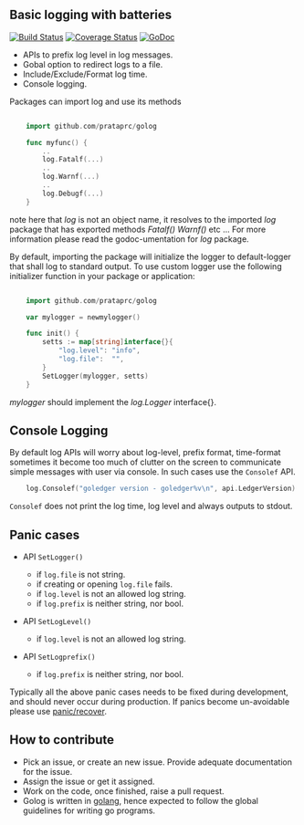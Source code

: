 Basic logging with batteries
----------------------------

[![Build Status](https://travis-ci.org/prataprc/golog.png)](https://travis-ci.org/prataprc/golog)
[![Coverage Status](https://coveralls.io/repos/prataprc/golog/badge.png?branch=master&service=github)](https://coveralls.io/github/prataprc/golog?branch=master)
[![GoDoc](https://godoc.org/github.com/prataprc/golog?status.png)](https://godoc.org/github.com/prataprc/golog)

* APIs to prefix log level in log messages.
* Gobal option to redirect logs to a file.
* Include/Exclude/Format log time.
* Console logging.

Packages can import log and use its methods

```go

    import github.com/prataprc/golog

    func myfunc() {
        ..
        log.Fatalf(...)
        ..
        log.Warnf(...)
        ..
        log.Debugf(...)
    }
```

note here that *log* is not an object name, it resolves to the imported *log*
package that has exported methods *Fatalf()* *Warnf()* etc ... For more
information please read the godoc-umentation for *log* package.

By default, importing the package will initialize the logger to
default-logger that shall log to standard output. To use custom logger
use the following initializer function in your package or application:

```go

    import github.com/prataprc/golog

    var mylogger = newmylogger()

    func init() {
        setts := map[string]interface{}{
            "log.level": "info",
            "log.file":  "",
        }
        SetLogger(mylogger, setts)
    }
```

*mylogger* should implement the *log.Logger* interface{}.

Console Logging
---------------

By default log APIs will worry about log-level, prefix format, time-format
sometimes it become too much of clutter on the screen to communicate simple
messages with user via console. In such cases use the ``Consolef`` API.

```go
    log.Consolef("goledger version - goledger%v\n", api.LedgerVersion)
```

``Consolef`` does not print the log time, log level and always outputs to
stdout.

Panic cases
-----------

* API ``SetLogger()``

  * if ``log.file`` is not string.
  * if creating or opening ``log.file`` fails.
  * if ``log.level`` is not an allowed log string.
  * if ``log.prefix`` is neither string, nor bool.

* API ``SetLogLevel()``

  * if ``log.level`` is not an allowed log string.

* API ``SetLogprefix()``

  * if ``log.prefix`` is neither string, nor bool.

Typically all the above panic cases needs to be fixed during development, and
should never occur during production. If panics become un-avoidable please use
[panic/recover](https://blog.golang.org/defer-panic-and-recover).

How to contribute
-----------------

* Pick an issue, or create an new issue. Provide adequate documentation for
the issue.
* Assign the issue or get it assigned.
* Work on the code, once finished, raise a pull request.
* Golog is written in [golang](https://golang.org/), hence expected to follow the
global guidelines for writing go programs.
